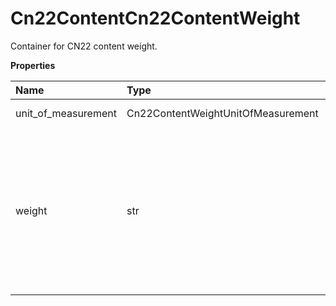 # Cn22ContentCn22ContentWeight

Container for CN22 content weight.

**Properties**

| Name                | Type                               | Required | Description                                                                                                                  |
| :------------------ | :--------------------------------- | :------- | :--------------------------------------------------------------------------------------------------------------------------- |
| unit_of_measurement | Cn22ContentWeightUnitOfMeasurement | ✅       | Container for UOM.                                                                                                           |
| weight              | str                                | ✅       | Total weight of the content. Pounds and Ounces are allowed up to 2 decimals. Required if the CN22 form container is present. |

<!-- This file was generated by liblab | https://liblab.com/ -->
